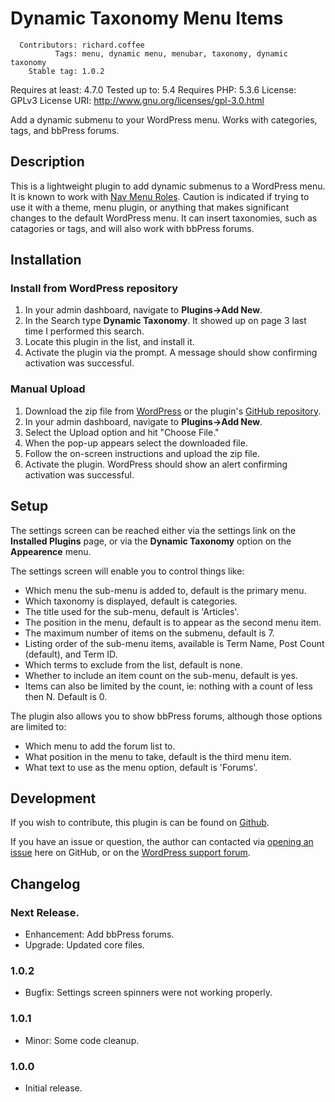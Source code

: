 
# Dynamic Taxonomy Menu Items


      Contributors: richard.coffee
              Tags: menu, dynamic menu, menubar, taxonomy, dynamic taxonomy
        Stable tag: 1.0.2
 Requires at least: 4.7.0
      Tested up to: 5.4
      Requires PHP: 5.3.6
           License: GPLv3
       License URI: http://www.gnu.org/licenses/gpl-3.0.html

Add a dynamic submenu to your WordPress menu.  Works with categories, tags, and bbPress forums.

## Description

This is a lightweight plugin to add dynamic submenus to a WordPress menu.  It is known to work with [Nav Menu Roles](https://www.kathyisawesome.com/nav-menu-roles/).
Caution is indicated if trying to use it with a theme, menu plugin, or anything that makes significant changes to the default WordPress menu.  It can insert taxonomies, such as catagories or tags, and will also work with bbPress forums.

## Installation

### Install from WordPress repository

1. In your admin dashboard, navigate to __Plugins->Add New__.
2. In the Search type __Dynamic Taxonomy__.  It showed up on page 3 last time I performed this search.
3. Locate this plugin in the list, and install it.
4. Activate the plugin via the prompt. A message should show confirming activation was successful.

### Manual Upload

1. Download the zip file from [WordPress](https://wordpress.org/plugins/dynamic-taxonomy-menu-items) or the plugin's [GitHub repository](https://github.com/RichardCoffee/dynamic-taxonomy-menu-items).
1. In your admin dashboard, navigate to __Plugins->Add New__.
2. Select the Upload option and hit "Choose File."
3. When the pop-up appears select the downloaded file.
4. Follow the on-screen instructions and upload the zip file.
5. Activate the plugin. WordPress should show an alert confirming activation was successful.

## Setup

The settings screen can be reached either via the settings link on the __Installed Plugins__ page, or via the __Dynamic Taxonomy__ option on the __Appearence__ menu.

The settings screen will enable you to control things like:

* Which menu the sub-menu is added to, default is the primary menu.
* Which taxonomy is displayed, default is categories.
* The title used for the sub-menu, default is 'Articles'.
* The position in the menu, default is to appear as the second menu item.
* The maximum number of items on the submenu, default is 7.
* Listing order of the sub-menu items, available is Term Name, Post Count (default), and Term ID.
* Which terms to exclude from the list, default is none.
* Whether to include an item count on the sub-menu, default is yes.
* Items can also be limited by the count, ie: nothing with a count of less then N.  Default is 0.

The plugin also allows you to show bbPress forums, although those options are limited to:

* Which menu to add the forum list to.
* What position in the menu to take, default is the third menu item.
* What text to use as the menu option, default is 'Forums'.

## Development

If you wish to contribute, this plugin is can be found on [Github](https://github.com/RichardCoffee/dynamic-taxonomy-menu-items).

If you have an issue or question, the author can contacted via [opening an issue](https://github.com/RichardCoffee/dynamic-taxonomy-menu-items/issues) here on GitHub, or on the [WordPress support forum](https://wordpress.org/plugins/dynamic-taxonomy-menu-items).

## Changelog

### Next Release.
* Enhancement:  Add bbPress forums.
* Upgrade:  Updated core files.

### 1.0.2
* Bugfix:  Settings screen spinners were not working properly.

### 1.0.1
* Minor:  Some code cleanup.

### 1.0.0
* Initial release.

